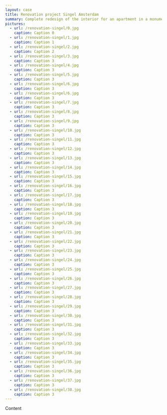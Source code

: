 ```yaml
---
layout: case
title: Renovation project Singel Amsterdam
summary: Complete redesign of the interior for an apartment in a monumental building at one of Amsterdam's historic canals. 
pictures:
  - url: /renovation-singel/0.jpg
    caption: Caption 0
  - url: /renovation-singel/1.jpg
    caption: Caption 1
  - url: /renovation-singel/2.jpg
    caption: Caption 2
  - url: /renovation-singel/3.jpg
    caption: Caption 3
  - url: /renovation-singel/4.jpg
    caption: Caption 3
  - url: /renovation-singel/5.jpg
    caption: Caption 3
  - url: /renovation-singel/6.jpg
    caption: Caption 3
  - url: /renovation-singel/6.jpg
    caption: Caption 3
  - url: /renovation-singel/7.jpg
    caption: Caption 3
  - url: /renovation-singel/8.jpg
    caption: Caption 3
  - url: /renovation-singel/9.jpg
    caption: Caption 3
  - url: /renovation-singel/10.jpg
    caption: Caption 3
  - url: /renovation-singel/11.jpg
    caption: Caption 3
  - url: /renovation-singel/12.jpg
    caption: Caption 3
  - url: /renovation-singel/13.jpg
    caption: Caption 3
  - url: /renovation-singel/14.jpg
    caption: Caption 3
  - url: /renovation-singel/15.jpg
    caption: Caption 3
  - url: /renovation-singel/16.jpg
    caption: Caption 3
  - url: /renovation-singel/17.jpg
    caption: Caption 3
  - url: /renovation-singel/18.jpg
    caption: Caption 3
  - url: /renovation-singel/19.jpg
    caption: Caption 3
  - url: /renovation-singel/20.jpg
    caption: Caption 3
  - url: /renovation-singel/21.jpg
    caption: Caption 3
  - url: /renovation-singel/22.jpg
    caption: Caption 3
  - url: /renovation-singel/23.jpg
    caption: Caption 3
  - url: /renovation-singel/24.jpg
    caption: Caption 3
  - url: /renovation-singel/25.jpg
    caption: Caption 3
  - url: /renovation-singel/26.jpg
    caption: Caption 3
  - url: /renovation-singel/27.jpg
    caption: Caption 3
  - url: /renovation-singel/28.jpg
    caption: Caption 3
  - url: /renovation-singel/29.jpg
    caption: Caption 3
  - url: /renovation-singel/30.jpg
    caption: Caption 3
  - url: /renovation-singel/31.jpg
    caption: Caption 3
  - url: /renovation-singel/32.jpg
    caption: Caption 3
  - url: /renovation-singel/33.jpg
    caption: Caption 3
  - url: /renovation-singel/34.jpg
    caption: Caption 3
  - url: /renovation-singel/35.jpg
    caption: Caption 3
  - url: /renovation-singel/36.jpg
    caption: Caption 3
  - url: /renovation-singel/37.jpg
    caption: Caption 3
  - url: /renovation-singel/38.jpg
    caption: Caption 3
---
```


Content
